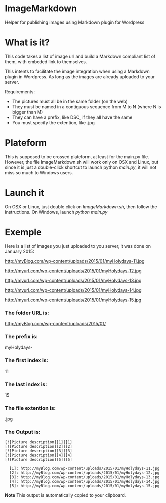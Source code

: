 # ImageMarkdown
Helper for publishing images using Markdown plugin for Wordpress

# What is it?

This code takes a list of image url and build a Markdown compliant list of them, with embeded link to themselves.

This intents to facilitate the image integration when using a Markdown plugin in Wordpress. As long as the images are already uploaded to your server.

Requirements:
- The pictures must all be in the same folder (on the web)
- They must be named in a contiguous sequence from M to N (where N is bigger than M)
- They can have a prefix, like DSC_ if they all have the same
- You must specify the extention, like .jpg

# Plateform

This is supposed to be crossed plateform, at least for the main.py file.
However, the file ImageMarkdown.sh will work only on OSX and Linux, but since it is just a double-click shortcut to launch python *main.py*, it will not miss so much to Windows users.

# Launch it

On OSX or Linux, just double click on *ImageMarkdown.sh*, then follow the instructions.
On Windows, launch *python main.py*


# Exemple

Here is a list of images you just uploaded to you server, it was done on January 2015:

http://myBlog.com/wp-content/uploads/2015/01/myHolydays-11.jpg

http://myurl.com/wp-content/uploads/2015/01/myHolydays-12.jpg

http://myurl.com/wp-content/uploads/2015/01/myHolydays-13.jpg

http://myurl.com/wp-content/uploads/2015/01/myHolydays-14.jpg

http://myurl.com/wp-content/uploads/2015/01/myHolydays-15.jpg

### The folder URL is:
http://myBlog.com/wp-content/uploads/2015/01/

### The prefix is:
myHolydays-

### The first index is:
11

### The last index is:
15

### The file extention is:
.jpg


### The Output is:

```
[![Picture description][1]][1]
[![Picture description][2]][2]
[![Picture description][3]][3]
[![Picture description][4]][4]
[![Picture description][5]][5]

  [1]: http://myBlog.com/wp-content/uploads/2015/01/myHolydays-11.jpg
  [2]: http://myBlog.com/wp-content/uploads/2015/01/myHolydays-12.jpg
  [3]: http://myBlog.com/wp-content/uploads/2015/01/myHolydays-13.jpg
  [4]: http://myBlog.com/wp-content/uploads/2015/01/myHolydays-14.jpg
  [5]: http://myBlog.com/wp-content/uploads/2015/01/myHolydays-15.jpg

```

**Note** This output is automatically copied to your clipboard.
